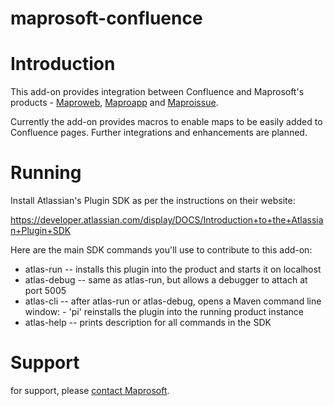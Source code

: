maprosoft-confluence
====================

# Introduction

This add-on provides integration between Confluence and Maprosoft's products - [Maproweb](http://www.maprosoft.com/maproweb.html), [Maproapp](http://www.maprosoft.com/maproapp.html) and [Maproissue](http://www.maprosoft.com/maproissue.html).

Currently the add-on provides macros to enable maps to be easily added to Confluence pages. Further integrations and enhancements are planned.

# Running

Install Atlassian's Plugin SDK as per the instructions on their website:

https://developer.atlassian.com/display/DOCS/Introduction+to+the+Atlassian+Plugin+SDK

Here are the main SDK commands you'll use to contribute to this add-on:

* atlas-run   -- installs this plugin into the product and starts it on localhost
* atlas-debug -- same as atlas-run, but allows a debugger to attach at port 5005
* atlas-cli   -- after atlas-run or atlas-debug, opens a Maven command line window:
                 - 'pi' reinstalls the plugin into the running product instance
* atlas-help  -- prints description for all commands in the SDK


# Support

for support, please [contact Maprosoft](http://www.maprosoft.com/contact.html).
